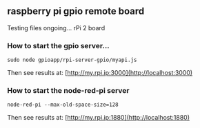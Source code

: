 ## raspberry pi gpio remote board

Testing files ongoing...
rPi 2 board

### How to start the gpio server...
    sudo node gpioapp/rpi-server-gpio/myapi.js
Then see results at: [http://my.rpi.ip:3000](http://localhost:3000)


### How to start the node-red-pi server
    node-red-pi --max-old-space-size=128
Then see results at: [http://my.rpi.ip:1880](http://localhost:1880)
